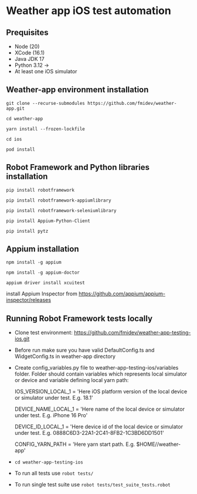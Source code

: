 # Weather app iOS test automation

## **Prequisites**

- Node (20)
- XCode (16.1)
- Java JDK 17
- Python 3.12 ->
- At least one iOS simulator

## **Weather-app environment installation**

`git clone --recurse-submodules https://github.com/fmidev/weather-app.git`

`cd weather-app`

`yarn install --frozen-lockfile`

`cd ios`

`pod install`

## **Robot Framework and Python libraries installation**

`pip install robotframework`

`pip install robotframework-appiumlibrary`

`pip install robotframework-seleniumlibrary`

`pip install Appium-Python-Client`

`pip install pytz`

## **Appium installation**

`npm install -g appium`

`npm install -g appium-doctor`

`appium driver install xcuitest`

 install Appium Inspector from https://github.com/appium/appium-inspector/releases

## **Running Robot Framework tests locally**

- Clone test environment: https://github.com/fmidev/weather-app-testing-ios.git
- Before run make sure you have valid DefaultConfig.ts and WidgetConfig.ts in weather-app directory
- Create config_variables.py file to weather-app-testing-ios/variables folder. Folder should contain variables which represents local simulator or device and variable defining local yarn path:

  IOS_VERSION_LOCAL_1 = 'Here iOS platform version of the local device or simulator under test. E.g. 18.1'

  DEVICE_NAME_LOCAL_1 = 'Here name of the local device or simulator under test. E.g. iPhone 16 Pro'

  DEVICE_ID_LOCAL_1 = 'Here device id of the local device or simulator under test. E.g. 0888C6D3-22A1-2C41-8FB2-1C3BD6DD1501'

  CONFIG_YARN_PATH = 'Here yarn start path. E.g. $HOME//weather-app'

- `cd weather-app-testing-ios`
- To run all tests use `robot tests/`
- To run single test suite use `robot tests/test_suite_tests.robot`
